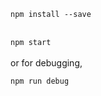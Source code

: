 <code>
npm install --save
</code>
<br>
<code>
npm start
</code>
<br>
or 
for debugging, 
<br>
<code>
npm run debug
</code>